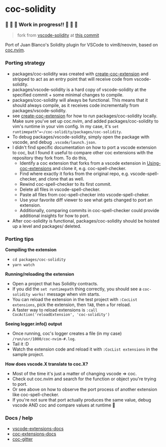 # coc-solidity

### :construction: :construction: :construction: Work in progress!! :construction: :construction: :construction:

> fork from [vscode-solidity](https://github.com/juanfranblanco/vscode-solidity) at [this commit](https://github.com/juanfranblanco/vscode-solidity/commit/2b87c8f3b794febc52eede4acd09642c2726e792)

Port of Juan Blanco's Solidity plugin for VSCode to vim8/neovim, based on [coc.nvim](https://github.com/neoclide/coc.nvim).

### Porting strategy

* packages/coc-solidity was created with [create-coc-extension](https://github.com/fannheyward/create-coc-extension) and stripped to act as an entry point that will receive code from vscode-solidity.
* packages/vscode-solidity is a hard copy of vscode-solidity at the specified commit + some minimal changes to compile.
* packages/coc-solidity will always be functional. This means that it should always compile, as it receives code incrementally from packages/vscode-solidity.
* see [create-coc-extension](https://github.com/fannheyward/create-coc-extension) for how to run packages/coc-solidity locally. Make sure you've set up coc.nvim, and added packages/coc-solidity to vim's runtime in your vim config. In my case, it's `set runtimepath^=~/coc-solidity/packages/coc-solidity`.
* To debug packages/vscode-solidity, simply open the package with vscode, and debug `.vscode/launch.json`.
* I didn't find specific documentation on how to port a vscode extension to coc, but I found it useful to compare other coc extensions with the repository they fork from. To do this,
  * Identify a coc extension that forks from a vscode extension in [Using-coc-extensions](https://github.com/neoclide/coc.nvim/wiki/Using-coc-extensions) and clone it, e.g. coc-spell-checker.
  * Find where exactly it forks from the original repo, e.g. vscode-spell-checker, and clone that as well.
  * Rewind coc-spell-checker to its first commit.
  * Delete all files in vscode-spell-checker.
  * Paste all files from coc-spell-checker into vscode-spell-cheker.
  * Use your favorite diff viewer to see what gets changed to port an extension.
  * Additionally, comparing commits in coc-spell-checker could provide additional insights for how to port.
* After coc-solidity is functional, packages/coc-solidity should be hoisted up a level and packages/ deleted.

### Porting tips

**Compiling the extension**
* `cd packages/coc-solidity`
* `yarn watch`

**Running/reloading the extension**
* Open a project that has Solidity contracts.
* If you did the `set runtimepath` thing correctly, you should see a `coc-solidity works!` message when vim starts.
* You can reload the extension in the test project with `:CocList extensions`, pick the extension, then `TAB`, then `a` for reload.
* A faster way to reload extensions is `:call CocAction('reloadExtension', 'coc-solidity')`

**Seeing logger.info() output**
* Once running, coc's logger creates a file (in my case) `/run/usr/1000/coc-nvim-#.log`.
* Tail it :D
* Watch the extension code and reload it with `:CocList extensions` in the sample project.

**How does vscode.X translate to coc.X?**
* Most of the time it's just a matter of changing vscode => coc.
* Check out coc.nvim and search for the function or object you're trying to port.
* Or see above on how to observe the port process of another extension like coc-spell-checker.
* If you're not sure that port actually produces the same value, debug vscode AND coc and compare values at runtime :pray:

### Docs / help
* [vscode-extensions-docs](https://www.google.com/search?client=firefox-b-d&q=vscode+extension+api)
* [coc-extensions-docs](https://github.com/neoclide/coc.nvim/wiki/Using-coc-extensions)
* [coc-gitter](https://gitter.im/neoclide/coc.nvim)
